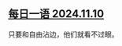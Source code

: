 <!--1731345660000-->
[每日一语 2024.11.10](https://chinadigitaltimes.net/chinese/712979.html)
------

<p>只要和自由沾边，他们就看不过眼。</p><p><img decoding="async" src="https://chinadigitaltimes.net/chinese/files/2024/11/1110.jpg" alt=""></p><div class="addtoany_share_save_container addtoany_content addtoany_content_bottom"><div class="a2a_kit a2a_kit_size_32 addtoany_list" data-a2a-url="https://chinadigitaltimes.net/chinese/712979.html" data-a2a-title="每日一语 2024.11.10"><a class="a2a_button_facebook" href="https://www.addtoany.com/add_to/facebook?linkurl=https%3A%2F%2Fchinadigitaltimes.net%2Fchinese%2F712979.html&amp;linkname=%E6%AF%8F%E6%97%A5%E4%B8%80%E8%AF%AD%202024.11.10" title="Facebook" rel="nofollow noopener" target="_blank"></a><a class="a2a_button_twitter" href="https://www.addtoany.com/add_to/twitter?linkurl=https%3A%2F%2Fchinadigitaltimes.net%2Fchinese%2F712979.html&amp;linkname=%E6%AF%8F%E6%97%A5%E4%B8%80%E8%AF%AD%202024.11.10" title="Twitter" rel="nofollow noopener" target="_blank"></a><a class="a2a_button_telegram" href="https://www.addtoany.com/add_to/telegram?linkurl=https%3A%2F%2Fchinadigitaltimes.net%2Fchinese%2F712979.html&amp;linkname=%E6%AF%8F%E6%97%A5%E4%B8%80%E8%AF%AD%202024.11.10" title="Telegram" rel="nofollow noopener" target="_blank"></a><a class="a2a_button_reddit" href="https://www.addtoany.com/add_to/reddit?linkurl=https%3A%2F%2Fchinadigitaltimes.net%2Fchinese%2F712979.html&amp;linkname=%E6%AF%8F%E6%97%A5%E4%B8%80%E8%AF%AD%202024.11.10" title="Reddit" rel="nofollow noopener" target="_blank"></a><a class="a2a_button_whatsapp" href="https://www.addtoany.com/add_to/whatsapp?linkurl=https%3A%2F%2Fchinadigitaltimes.net%2Fchinese%2F712979.html&amp;linkname=%E6%AF%8F%E6%97%A5%E4%B8%80%E8%AF%AD%202024.11.10" title="WhatsApp" rel="nofollow noopener" target="_blank"></a><a class="a2a_button_email" href="https://www.addtoany.com/add_to/email?linkurl=https%3A%2F%2Fchinadigitaltimes.net%2Fchinese%2F712979.html&amp;linkname=%E6%AF%8F%E6%97%A5%E4%B8%80%E8%AF%AD%202024.11.10" title="Email" rel="nofollow noopener" target="_blank"></a><a class="a2a_button_copy_link" href="https://www.addtoany.com/add_to/copy_link?linkurl=https%3A%2F%2Fchinadigitaltimes.net%2Fchinese%2F712979.html&amp;linkname=%E6%AF%8F%E6%97%A5%E4%B8%80%E8%AF%AD%202024.11.10" title="Copy Link" rel="nofollow noopener" target="_blank"></a><a class="a2a_dd addtoany_share_save addtoany_share" href="https://www.addtoany.com/share"></a></div></div>
